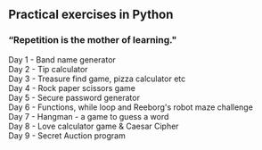 ## Practical exercises in Python
### “Repetition is the mother of learning."

Day 1 - Band name generator  <br>
Day 2 - Tip calculator <br>
Day 3 - Treasure find game, pizza calculator etc <br>
Day 4 - Rock paper scissors game <br>
Day 5 - Secure password generator <br>
Day 6 - Functions, while loop and Reeborg's robot maze challenge <br>
Day 7 - Hangman - a game to guess a word <br>
Day 8 - Love calculator game & Caesar Cipher <br>
Day 9 - Secret Auction program
